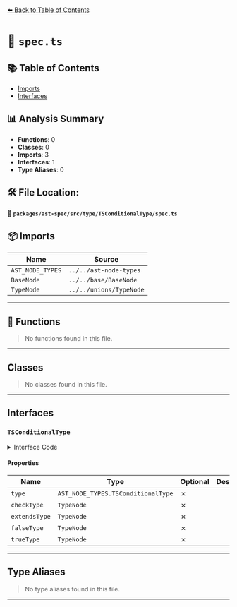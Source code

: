 [⬅️ Back to Table of Contents](../../../../../index.md)

# 📄 `spec.ts`

## 📚 Table of Contents

- [Imports](#imports)
- [Interfaces](#interfaces)

## 📊 Analysis Summary

- **Functions**: 0
- **Classes**: 0
- **Imports**: 3
- **Interfaces**: 1
- **Type Aliases**: 0

## 🛠️ File Location:
📂 **`packages/ast-spec/src/type/TSConditionalType/spec.ts`**

## 📦 Imports

| Name | Source |
|------|--------|
| `AST_NODE_TYPES` | `../../ast-node-types` |
| `BaseNode` | `../../base/BaseNode` |
| `TypeNode` | `../../unions/TypeNode` |


---

## 🔧 Functions

> No functions found in this file.


---

## Classes

> No classes found in this file.


---

## Interfaces

### `TSConditionalType`

<details><summary>Interface Code</summary>

```ts
export interface TSConditionalType extends BaseNode {
  type: AST_NODE_TYPES.TSConditionalType;
  checkType: TypeNode;
  extendsType: TypeNode;
  falseType: TypeNode;
  trueType: TypeNode;
}
```
</details>

#### Properties

| Name | Type | Optional | Description |
|------|------|----------|-------------|
| `type` | `AST_NODE_TYPES.TSConditionalType` | ✗ |  |
| `checkType` | `TypeNode` | ✗ |  |
| `extendsType` | `TypeNode` | ✗ |  |
| `falseType` | `TypeNode` | ✗ |  |
| `trueType` | `TypeNode` | ✗ |  |


---

## Type Aliases

> No type aliases found in this file.


---